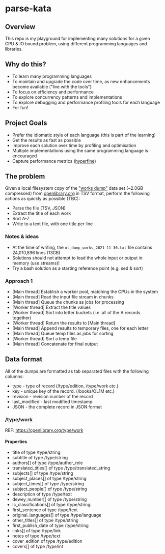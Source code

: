 # parse-kata

## Overview

This repo is my playground for implementing many solutions for a given CPU & IO bound problem, using different programming languages and libraries.

## Why do this?

- To learn many programming languages
- To maintain and upgrade the code over time, as new enhancements become available ("live with the tools")
- To focus on efficiency and performance
- To explore concurrency patterns and implementations
- To explore debugging and performance profiling tools for each language
- For fun!

## Project Goals

- Prefer the idiomatic style of each language (this is part of the learning)
- Get the results as fast as possible
- Improve each solution over time by profiling and optimisation
- Multiple implementations using the same programming language is encouraged
- Capture performance metrics ([hyperfine](https://github.com/sharkdp/hyperfine))

## The problem

Given a local filesystem copy of the ["works dump"](https://openlibrary.org/developers/dumps) data set (~2.0GB compressed) from [openlibrary.org](https://openlibrary.org/) in TSV format, perform the following actions as quickly as possible (TBC):

- Parse the file (TSV, JSON)
- Extract the title of each work
- Sort A-Z
- Write to a text file, with one title per line

### Notes & ideas

- At the time of writing, the `ol_dump_works_2021-11-30.txt` file contains 24,010,896 lines (13GB)
- Solutions should not attempt to load the whole input or output in memory (use streams)!
- Try a bash solution as a starting reference point (e.g. sed & sort)

### Approach 1

- [Main thread] Establish a worker pool, matching the CPUs in the system
- [Main thread] Read the input file stream in chunks
- [Main thread] Queue the chunks as jobs for processing
- [Worker thread] Extract the title values
- [Worker thread] Sort into letter buckets (i.e. all of the A records together)
- [Worker thread] Return the results to [Main thread]
- [Main thread] Append results to temporary files, one for each letter
- [Main thread] Queue temp files as jobs for sorting
- [Worker thread] Sort a temp file
- [Main thread] Concatenate for final output

## Data format

All of the dumps are formatted as tab separated files with the following columns:

- type - type of record (/type/edition, /type/work etc.)
- key - unique key of the record. (/books/OL1M etc.)
- revision - revision number of the record
- last_modified - last modified timestamp
- JSON - the complete record in JSON format

### /type/work

REF: https://openlibrary.org/type/work

#### Properties

- title of type /type/string
- subtitle of type /type/string
- authors[] of type /type/author_role
- translated_titles[] of type /type/translated_string
- subjects[] of type /type/string
- subject_places[] of type /type/string
- subject_times[] of type /type/string
- subject_people[] of type /type/string
- description of type /type/text
- dewey_number[] of type /type/string
- lc_classifications[] of type /type/string
- first_sentence of type /type/text
- original_languages[] of type /type/language
- other_titles[] of type /type/string
- first_publish_date of type /type/string
- links[] of type /type/link
- notes of type /type/text
- cover_edition of type /type/edition
- covers[] of type /type/int
